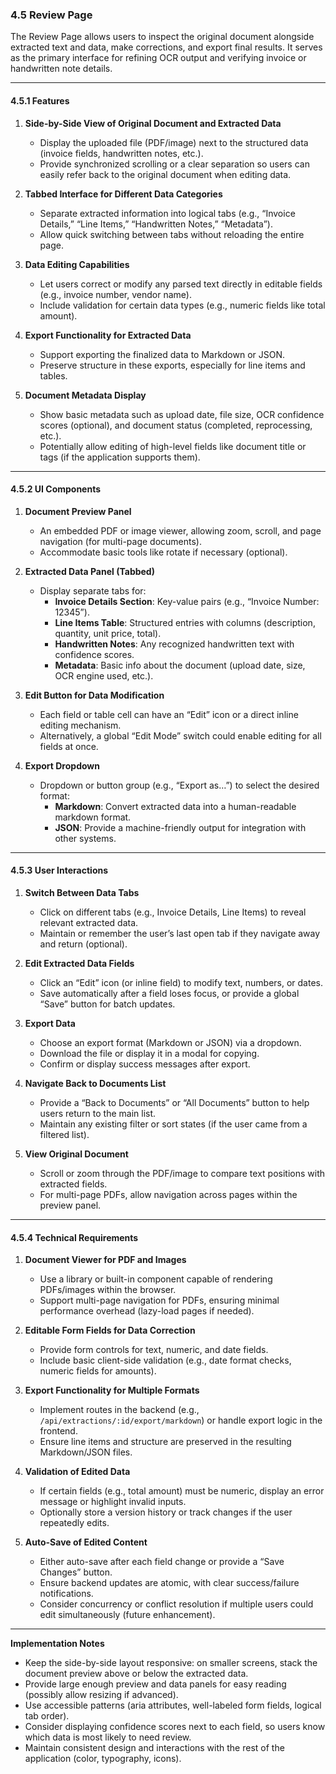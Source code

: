 ### 4.5 Review Page

The Review Page allows users to inspect the original document alongside extracted text and data, make corrections, and export final results. It serves as the primary interface for refining OCR output and verifying invoice or handwritten note details.

---

#### 4.5.1 Features

1. **Side-by-Side View of Original Document and Extracted Data**  
   - Display the uploaded file (PDF/image) next to the structured data (invoice fields, handwritten notes, etc.).  
   - Provide synchronized scrolling or a clear separation so users can easily refer back to the original document when editing data.

2. **Tabbed Interface for Different Data Categories**  
   - Separate extracted information into logical tabs (e.g., “Invoice Details,” “Line Items,” “Handwritten Notes,” “Metadata”).  
   - Allow quick switching between tabs without reloading the entire page.

3. **Data Editing Capabilities**  
   - Let users correct or modify any parsed text directly in editable fields (e.g., invoice number, vendor name).  
   - Include validation for certain data types (e.g., numeric fields like total amount).

4. **Export Functionality for Extracted Data**  
   - Support exporting the finalized data to Markdown or JSON.  
   - Preserve structure in these exports, especially for line items and tables.

5. **Document Metadata Display**  
   - Show basic metadata such as upload date, file size, OCR confidence scores (optional), and document status (completed, reprocessing, etc.).  
   - Potentially allow editing of high-level fields like document title or tags (if the application supports them).

---

#### 4.5.2 UI Components

1. **Document Preview Panel**  
   - An embedded PDF or image viewer, allowing zoom, scroll, and page navigation (for multi-page documents).  
   - Accommodate basic tools like rotate if necessary (optional).

2. **Extracted Data Panel (Tabbed)**  
   - Display separate tabs for:
     - **Invoice Details Section**: Key-value pairs (e.g., “Invoice Number: 12345”).  
     - **Line Items Table**: Structured entries with columns (description, quantity, unit price, total).  
     - **Handwritten Notes**: Any recognized handwritten text with confidence scores.  
     - **Metadata**: Basic info about the document (upload date, size, OCR engine used, etc.).

3. **Edit Button for Data Modification**  
   - Each field or table cell can have an “Edit” icon or a direct inline editing mechanism.  
   - Alternatively, a global “Edit Mode” switch could enable editing for all fields at once.

4. **Export Dropdown**  
   - Dropdown or button group (e.g., “Export as…”) to select the desired format:
     - **Markdown**: Convert extracted data into a human-readable markdown format.  
     - **JSON**: Provide a machine-friendly output for integration with other systems.

---

#### 4.5.3 User Interactions

1. **Switch Between Data Tabs**  
   - Click on different tabs (e.g., Invoice Details, Line Items) to reveal relevant extracted data.  
   - Maintain or remember the user’s last open tab if they navigate away and return (optional).

2. **Edit Extracted Data Fields**  
   - Click an “Edit” icon (or inline field) to modify text, numbers, or dates.  
   - Save automatically after a field loses focus, or provide a global “Save” button for batch updates.

3. **Export Data**  
   - Choose an export format (Markdown or JSON) via a dropdown.  
   - Download the file or display it in a modal for copying.  
   - Confirm or display success messages after export.

4. **Navigate Back to Documents List**  
   - Provide a “Back to Documents” or “All Documents” button to help users return to the main list.  
   - Maintain any existing filter or sort states (if the user came from a filtered list).

5. **View Original Document**  
   - Scroll or zoom through the PDF/image to compare text positions with extracted fields.  
   - For multi-page PDFs, allow navigation across pages within the preview panel.

---

#### 4.5.4 Technical Requirements

1. **Document Viewer for PDF and Images**  
   - Use a library or built-in component capable of rendering PDFs/images within the browser.  
   - Support multi-page navigation for PDFs, ensuring minimal performance overhead (lazy-load pages if needed).

2. **Editable Form Fields for Data Correction**  
   - Provide form controls for text, numeric, and date fields.  
   - Include basic client-side validation (e.g., date format checks, numeric fields for amounts).

3. **Export Functionality for Multiple Formats**  
   - Implement routes in the backend (e.g., `/api/extractions/:id/export/markdown`) or handle export logic in the frontend.  
   - Ensure line items and structure are preserved in the resulting Markdown/JSON files.

4. **Validation of Edited Data**  
   - If certain fields (e.g., total amount) must be numeric, display an error message or highlight invalid inputs.  
   - Optionally store a version history or track changes if the user repeatedly edits.

5. **Auto-Save of Edited Content**  
   - Either auto-save after each field change or provide a “Save Changes” button.  
   - Ensure backend updates are atomic, with clear success/failure notifications.  
   - Consider concurrency or conflict resolution if multiple users could edit simultaneously (future enhancement).

---

**Implementation Notes**  
- Keep the side-by-side layout responsive: on smaller screens, stack the document preview above or below the extracted data.  
- Provide large enough preview and data panels for easy reading (possibly allow resizing if advanced).  
- Use accessible patterns (aria attributes, well-labeled form fields, logical tab order).  
- Consider displaying confidence scores next to each field, so users know which data is most likely to need review.  
- Maintain consistent design and interactions with the rest of the application (color, typography, icons).

